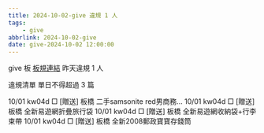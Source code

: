 ```yaml
---
title: 2024-10-02-give 違規 1 人
tags:
    - give
abbrlink: 2024-10-02-give
date: give-2024-10-02 12:00:00
---
```

give 板 [板規連結](https://www.ptt.cc/bbs/give/M.1612495900.A.C32.html)
昨天違規 1 人
<!-- more -->

違規清單
單日不得超過 3 篇

10/01 kw04d □ [贈送] 板橋 二手samsonite red男商務…
10/01 kw04d □ [贈送] 板橋 全新易遊網折疊旅行袋
10/01 kw04d □ [贈送] 板橋 全新易遊網收納袋+行李束帶
10/01 kw04d □ [贈送] 板橋 全新2008郵政寶寶存錢筒